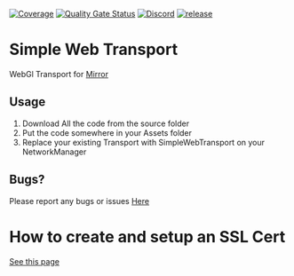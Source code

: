 [![Coverage](https://sonarcloud.io/api/project_badges/measure?project=MirrorNetworking_SimpleWebTransport&metric=coverage)](https://sonarcloud.io/dashboard?id=MirrorNetworking_SimpleWebTransport) 
[![Quality Gate Status](https://sonarcloud.io/api/project_badges/measure?project=MirrorNetworking_SimpleWebTransport&metric=alert_status)](https://sonarcloud.io/dashboard?id=MirrorNetworking_SimpleWebTransport)
[![Discord](https://img.shields.io/discord/343440455738064897.svg)](https://discordapp.com/invite/N9QVxbM)
[![release](https://img.shields.io/github/release/MirrorNetworking/SimpleWebTransport.svg)](https://github.com/MirrorNetworking/SimpleWebTransport/releases/latest)

# Simple Web Transport

WebGl Transport for [Mirror](https://github.com/vis2k/Mirror)


## Usage

1) Download All the code from the source folder
2) Put the code somewhere in your Assets folder
3) Replace your existing Transport with SimpleWebTransport on your NetworkManager


## Bugs?

Please report any bugs or issues [Here](https://github.com/MirrorNetworking/SimpleWebTransport/issues)


# How to create and setup an SSL Cert
 
[See this page](./HowToCreateSSLCert.md)
